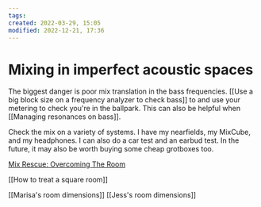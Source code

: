 ```yaml
---
tags: 
created: 2022-03-29, 15:05
modified: 2022-12-21, 17:36
---
```


# Mixing in imperfect acoustic spaces
The biggest danger is poor mix translation in the bass frequencies. [[Use a big block size on a frequency analyzer to check bass]] to and use your metering to check you're in the ballpark. This can also be helpful when [[Managing resonances on bass]].

Check the mix on a variety of systems. I have my nearfields, my MixCube, and my headphones. I can also do a car test and an earbud test. In the future, it may also be worth buying some cheap grotboxes too.

[Mix Rescue: Overcoming The Room](https://www.soundonsound.com/techniques/mix-rescue-overcoming-room?utm_source=pocket_mylist)

[[How to treat a square room]]

[[Marisa's room dimensions]]
[[Jess's room dimensions]]